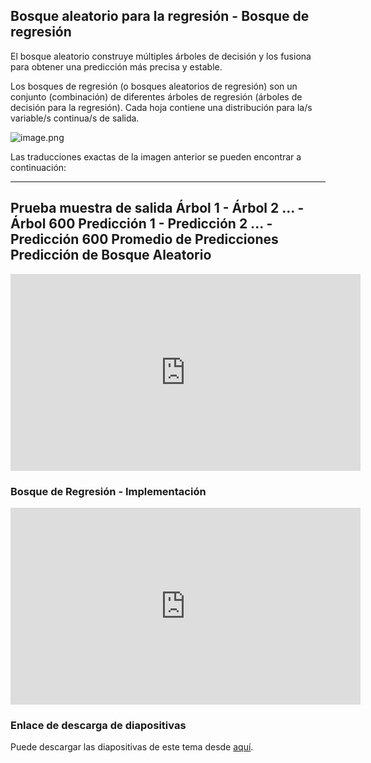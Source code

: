 ## Bosque aleatorio para la regresión - Bosque de regresión

El bosque aleatorio construye múltiples árboles de decisión y los fusiona para obtener una predicción más precisa y estable.

Los bosques de regresión (o bosques aleatorios de regresión) son un conjunto (combinación) de diferentes árboles de regresión (árboles de decisión para la regresión). Cada hoja contiene una distribución para la/s variable/s continua/s de salida.






![image.png](https://dphi-live.s3.amazonaws.com/media_uploads/image_2e1b9f9d0eed4aaf8f292818a69cd04d.png)

Las traducciones exactas de la imagen anterior se pueden encontrar a continuación:

---
Prueba muestra de salida
Árbol 1 - Árbol 2 ... - Árbol 600
Predicción 1 - Predicción 2 ... - Predicción 600
Promedio de Predicciones
Predicción de Bosque Aleatorio
---

















<iframe width="560" height="315" src="https://www.youtube.com/embed/RUEFSwN-orQ?start=63" title="YouTube video player" frameborder="0" allow="accelerometer; autoplay; clipboard-write; encrypted-media; gyroscope; picture-in-picture" allowfullscreen></iframe>





### Bosque de Regresión - Implementación







<iframe width="560" height="315" src="https://www.youtube.com/embed/O3UaGUZ8bAg?start=13" title="YouTube video player" frameborder="0" allow="accelerometer; autoplay; clipboard-write; encrypted-media; gyroscope; picture-in-picture" allowfullscreen></iframe>









### Enlace de descarga de diapositivas

Puede descargar las diapositivas de este tema desde [aquí](https://docs.google.com/presentation/d/1zW4IU6j5XJC0QGDdFxWpvZMgra60ftpnCfZAFZpInTQ/edit?usp=sharing).